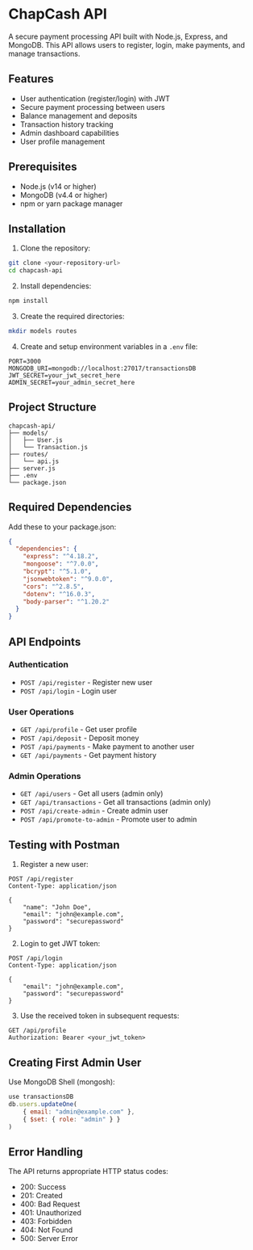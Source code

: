 # ChapCash API

A secure payment processing API built with Node.js, Express, and MongoDB. This API allows users to register, login, make payments, and manage transactions.

## Features

- User authentication (register/login) with JWT
- Secure payment processing between users
- Balance management and deposits
- Transaction history tracking
- Admin dashboard capabilities
- User profile management

## Prerequisites

- Node.js (v14 or higher)
- MongoDB (v4.4 or higher)
- npm or yarn package manager

## Installation

1. Clone the repository:
```bash
git clone <your-repository-url>
cd chapcash-api
```

2. Install dependencies:
```bash
npm install
```

3. Create the required directories:
```bash
mkdir models routes
```

4. Create and setup environment variables in a `.env` file:
```env
PORT=3000
MONGODB_URI=mongodb://localhost:27017/transactionsDB
JWT_SECRET=your_jwt_secret_here
ADMIN_SECRET=your_admin_secret_here
```

## Project Structure

```
chapcash-api/
├── models/
│   ├── User.js
│   └── Transaction.js
├── routes/
│   └── api.js
├── server.js
├── .env
└── package.json
```

## Required Dependencies

Add these to your package.json:
```json
{
  "dependencies": {
    "express": "^4.18.2",
    "mongoose": "^7.0.0",
    "bcrypt": "^5.1.0",
    "jsonwebtoken": "^9.0.0",
    "cors": "^2.8.5",
    "dotenv": "^16.0.3",
    "body-parser": "^1.20.2"
  }
}
```

## API Endpoints

### Authentication
- `POST /api/register` - Register new user
- `POST /api/login` - Login user

### User Operations
- `GET /api/profile` - Get user profile
- `POST /api/deposit` - Deposit money
- `POST /api/payments` - Make payment to another user
- `GET /api/payments` - Get payment history

### Admin Operations
- `GET /api/users` - Get all users (admin only)
- `GET /api/transactions` - Get all transactions (admin only)
- `POST /api/create-admin` - Create admin user
- `POST /api/promote-to-admin` - Promote user to admin

## Testing with Postman

1. Register a new user:
```http
POST /api/register
Content-Type: application/json

{
    "name": "John Doe",
    "email": "john@example.com",
    "password": "securepassword"
}
```

2. Login to get JWT token:
```http
POST /api/login
Content-Type: application/json

{
    "email": "john@example.com",
    "password": "securepassword"
}
```

3. Use the received token in subsequent requests:
```http
GET /api/profile
Authorization: Bearer <your_jwt_token>
```

## Creating First Admin User

Use MongoDB Shell (mongosh):
```javascript
use transactionsDB
db.users.updateOne(
    { email: "admin@example.com" },
    { $set: { role: "admin" } }
)
```

## Error Handling

The API returns appropriate HTTP status codes:
- 200: Success
- 201: Created
- 400: Bad Request
- 401: Unauthorized
- 403: Forbidden
- 404: Not Found
- 500: Server Error